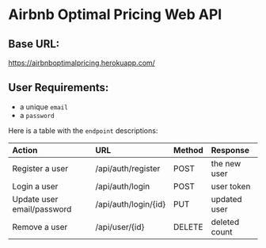 # Airbnb Optimal Pricing Web API

## Base URL:

https://airbnboptimalpricing.herokuapp.com/

## User Requirements:

- a unique `email`
- a `password`

Here is a table with the `endpoint` descriptions:

| Action                     | URL                  | Method | Response      |
| :------------------------- | :------------------- | :----- | :------------ |
| Register a user            | /api/auth/register   | POST   | the new user  |
| Login a user               | /api/auth/login      | POST   | user token    |
| Update user email/password | /api/auth/login/{id} | PUT    | updated user  |
| Remove a user              | /api/user/{id}       | DELETE | deleted count |
